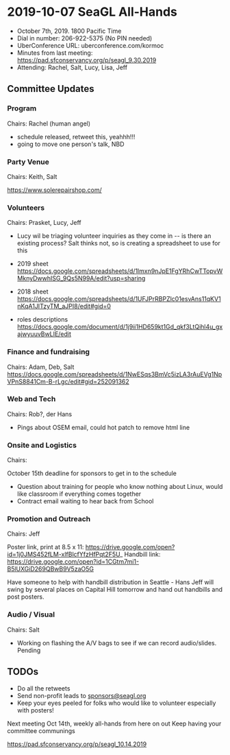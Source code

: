 # 2019-10-07 SeaGL All-Hands

* October 7th, 2019. 1800 Pacific Time
* Dial in number: 206-922-5375 (No PIN needed)
* UberConference URL: uberconference.com/kormoc
* Minutes from last meeting: https://pad.sfconservancy.org/p/seagl_9.30.2019
* Attending: Rachel, Salt, Lucy, Lisa, Jeff

## Committee Updates

### Program
Chairs: Rachel (human angel)
 - schedule released, retweet this, yeahhh!!!
 - going to move one person's talk, NBD

### Party Venue
Chairs: Keith, Salt

https://www.solerepairshop.com/


### Volunteers
Chairs: Prasket, Lucy, Jeff
- Lucy wil be triaging volunteer inquiries as they come in
 -- is there an existing process?  Salt thinks not, so is creating a spreadsheet to use for this

- 2019 sheet https://docs.google.com/spreadsheets/d/1lmxn9nJpE1FgYRhCwTTopvWMknyDwwhISG_9Qs5N99A/edit?usp=sharing
- 2018 sheet https://docs.google.com/spreadsheets/d/1UFJPrRBPZlc01esvAns11qKV1nKqA1JITzyTM_aJPI8/edit#gid=0
- roles descriptions https://docs.google.com/document/d/1j9ii1HD659kt1Gd_qkf3LtQihl4u_gxajwyuuvBwLIE/edit

### Finance and fundraising
Chairs: Adam, Deb, Salt
https://docs.google.com/spreadsheets/d/1NwESqs3BmVc5izLA3rAuEVg1NpVPnS8841Cm-B-rLgc/edit#gid=252091362


### Web and Tech
Chairs: Rob?, der Hans

- Pings about OSEM email, could hot patch to remove html line

### Onsite and Logistics
Chairs: 

October 15th deadline for sponsors to get in to the schedule 

- Question about training for people who know nothing about Linux, would like classroom if everything comes together
- Contract email waiting to hear back from School


### Promotion and Outreach
Chairs: Jeff

Poster link, print at 8.5 x 11: https://drive.google.com/open?id=1j0JMS452fLM-xlfBlcfYfzHfPqt2F5U_
Handbill link: https://drive.google.com/open?id=1CGtm7mi1-B5lUXGiD269QBwB9V5zaO5G

Have someone to help with handbill distribution in Seattle - Hans
Jeff will swing by several places on Capital Hill tomorrow and hand out handbills and post posters.

### Audio / Visual
Chairs: Salt
 - Working on flashing the A/V bags to see if we can record audio/slides.  Pending


## TODOs ##
* Do all the retweets
* Send non-profit leads to sponsors@seagl.org
* Keep your eyes peeled for folks who would like to volunteer especially with posters!

Next meeting Oct 14th, weekly all-hands from here on out 
Keep having your committee communings

https://pad.sfconservancy.org/p/seagl_10.14.2019

